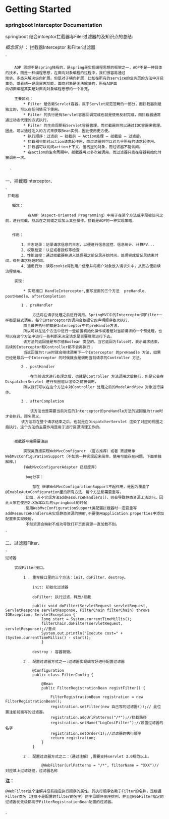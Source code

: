 # Getting Started

### springboot Interceptor Documentation
springboot 结合intceptor拦截器与Filer过滤器的及知识点的总结:

*概念区分* ： 拦截器Interceptor 和Filter过滤器

   `
   
        AOP 思想不是spring独有的，是spring是实现编程思想的框架之一，AOP不是一种具体的技术，而是一种编程思想，在面向对象编程的过程中，我们很容易通过
    继承、多态来解决纵向扩展。但是对于横向扩展，比如在所有的service的业务层的方法中开启事务，或者统一记录日志功能，面向对象是无法解决的，所有AOP面
    向切面编程其实是对面向对象编程思想的一个补充。
    
        主要区别：
            * Filter 是依赖Servlet容器，属于Servlet规范范畴的一部分，而拦截器则是独立的，可以在任何情况下使用。
            * Filter 的执行是有Servlet容器回调完成也就是使用反射完成，而拦截器通常通过动态代理的方式执行。
            * Filter 的生命周期有Servlet容器管理，而拦截器则可以通过IOC容器来管理，因此，可以通过注入的方式来获取Bean实例，因此使用更方便。
            * 执行顺序：过滤前 – 拦截前 – Action处理 – 拦截后 – 过滤后。
            * 拦截器只能对action请求起作用，而过滤器则可以对几乎所有的请求起作用。
            * 拦截器可以访问action上下文、值栈里的对象，而过滤器不能访问。
            * 在action的生命周期中，拦截器可以多次被调用，而过滤器只能在容器初始化时被调用一次。
            
            
      `
  


一、拦截器Interceptor、

    `
     拦截器
     
       概念：
       
              在AOP（Aspect-Oriented Programming）中用于在某个方法或字段被访问之前，进行拦截，然后在之前或之后加上某些操作。拦截是AOP的一种实现策略，
           
       
       作用：
       
           1、日志记录：记录请求信息的日志，以便进行信息监控、信息统计、计算PV...
           2、权限检查：认证或者授权等检查
           3、性能监控：通过拦截器在进入处理器之前记录开始时间，处理完成后记录结束时间，得到请求处理时间。
           4、通用行为：读取cookie得到用户信息并将用户对象放入请求头中，从而方便后续流程使用。

        实现： 
        
            * 实现接口 HandleInterceptor,重写里面的三个方法  preHandle、postHandle、afterCompletion
           
           1 . preHandler
           
                方法将在请求处理之前进行调用。SpringMVC中的Interceptor同Filter一样都是链式调用。每个Interceptor的调用会依据它的声明顺序依次执行，
            而且最先执行的都是Interceptor中的preHandle方法，
            所以可以在这个方法中进行一些前置初始化操作或者是对当前请求的一个预处理，也可以在这个方法中进行一些判断来决定请求是否要继续进行下去。
            该方法的返回值是布尔值Boolean 类型的，当它返回为false时，表示请求结束，后续的Interceptor和Controller都不会再执行；
            当返回值为true时就会继续调用下一个Interceptor 的preHandle 方法，如果已经是最后一个Interceptor 的时候就会是调用当前请求的Controller 方法。

           2 . postHandler
           
               在当前请求进行处理之后，也就是Controller 方法调用之后执行，但是它会在DispatcherServlet 进行视图返回渲染之前被调用，
            所以我们可以在这个方法中对Controller 处理之后的ModelAndView 对象进行操作。

           3 . afterCompletion
           
               该方法也是需要当前对应的Interceptor的preHandle方法的返回值为true时才会执行。顾名思义，
           该方法将在整个请求结束之后，也就是在DispatcherServlet 渲染了对应的视图之后执行。这个方法的主要作用是用于进行资源清理工作的。
           
           
        拦截器写完需要注册
        
            实现类直接实现WebMvcConfigurer （官方推荐）或者 直接继承WebMvcConfigurationSupport（不如第一种实现起来简单，使用可能存在问题。下面单独解释。）
            (WebMvcConfigurerAdapter 已经废弃)
            
             bug分享： 
             
                存在 继承WebMvcConfigurationSupport不起作用，是因为覆盖了@EnableAutoConfiguration里的所有方法，每个方法都需要重写，
             比如，若不实现方法addResourceHandlers()，则会导致静态资源无法访问。因此大家在使用2.X版本以后的springboot的时候
             使用WebMvcConfigurationSupport类配置拦截器时一定要重写addResourceHandlers来实现静态资源的映射,不要使用application.properties中添加配置来实现映射，
             不然资源会映射不成功导致打开页面资源一直加载不到。
    
    `

二、过滤器Filter、

    `
    过滤器
    
        实现Filter接口，
        
            1 . 重写接口里的三个方法：init、doFilter、destroy。
            
                init: 初始化过滤器
                
                doFilter: 执行过滤，释放/拦截
                
                public void doFilter(ServletRequest servletRequest, ServletResponse servletResponse, FilterChain filterChain) throws IOException, ServletException {`
                    long start = System.currentTimeMillis();
                    filterChain.doFilter(servletRequest, servletResponse);//重点
                    System.out.println("Execute cost=" + (System.currentTimeMillis() - start));
                    }
                    
                destroy : 容器销毁。
                
            2 . 配置过滤器方式之一:过滤器实现编写好进行配置过滤器
             
                @Configuration
                public class FilterConfig {
                
                    @Bean
                    public FilterRegistrationBean registFilter() {
                
                        FilterRegistrationBean registration = new FilterRegistrationBean();
                        registration.setFilter(new 自己写的过滤器());// 此位置注册前面写的过滤器。
                        registration.addUrlPatterns("/*");//拦截路径
                        registration.setName("LogCostFilter");//设置过滤器的名字
                        registration.setOrder(1);//过滤器的执行顺序
                        return registration;
                    }
                }
                
            2 . 配置过滤器方式之二：（通过注解）,需要支持servlet 3.0规范以上。
            
                    @WebFilter(urlPatterns = "/*", filterName = "XXX")// 对应填上过滤路径，过滤器名称
                
    
**注：**

    @WebFilter这个注解并没有指定执行顺序的属性，其执行顺序依赖于Filter的名称，是根据Filter类名（注意不是配置的filter的名字）的字母顺序倒序排列，并且@WebFilter指定的过滤器优先级都高于FilterRegistrationBean配置的过滤器。


    `

